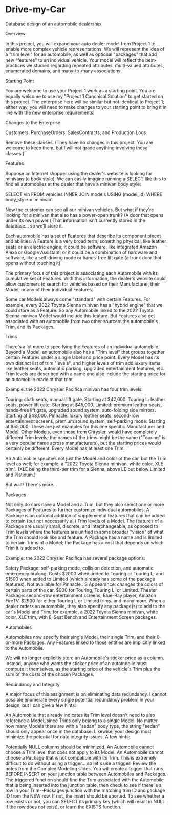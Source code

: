 # Drive-my-Car
Database design of an automobile dealership

Overview

In this project, you will expand your auto dealer model from Project 1 to enable more complex vehicle representations. We will represent the idea of a "trim level" for an automobile, as well as optional "packages" that add new "features" to an individual vehicle. Your model will reflect the best-practices we studied regarding repeated attributes, multi-valued attributes, enumerated domains, and many-to-many associations. 

Starting Point

You are welcome to use your Project 1 work as a starting point. You are equally welcome to use my "Project 1 Canonical Solution" to get started on this project. The enterprise here will be similar but not identical to Project 1; either way, you will need to make changes to your starting point to bring it in line with the new enterprise requirements.

Changes to the Enterprise

Customers, PurchaseOrders, SalesContracts, and Production Logs

Remove these classes. (They have no changes in this project. You are welcome to keep them, but I will not grade anything involving these classes.)

Features

Suppose an Internet shopper using the dealer's website is looking for minivans (a body style). We can easily imagine running a SELECT like this to find all automobiles at the dealer that have a minivan body style:

SELECT vin
FROM vehicles
INNER JOIN models USING (model_id)
WHERE body_style = 'minivan'

Now the customer can see all our minivan vehicles. But what if they're looking for a minivan that also has a power-open trunk? (A door that opens under its own power.) That information isn't currently stored in the database... so we'll store it.

Each automobile has a set of Features that describe its component pieces and abilities. A Feature is a very broad term; something physical, like leather seats or an electric engine; it could be software, like integrated Amazon Alexa or Google Assistant; or it could be a combination of hardware and software, like a self-driving mode or hands-free lift gate (a trunk door that opens without touching it). 

The primary focus of this project is associating each Automobile with its cumulative set of Features. With this information, the dealer's website could allow customers to search for vehicles based on their Manufacturer, their Model, or any of their individual Features. 

Some car Models always come "standard" with certain Features. For example, every 2022 Toyota Sienna minivan has a "hybrid engine" that we could store as a Feature. So any Automobile linked to the 2022 Toyota Sienna minivan Model would include this feature. But Features also get associated with an automobile from two other sources: the automobile's Trim, and its Packages.

Trims

There's a lot more to specifying the Features of an individual automobile. Beyond a Model, an automobile also has a "Trim level" that groups together certain Features under a single label and price point. Every Model has its own distinct list of trim "levels", and higher levels of trim add luxury items like leather seats, automatic parking, upgraded entertainment features, etc. Trim levels are described with a name and also include the starting price for an automobile made at that trim.

Example: the 2022 Chrysler Pacifica minivan has four trim levels:

Touring: cloth seats, manual lift gate. Starting at $42,000.
Touring L: leather seats, power lift gate. Starting at $45,000.
Limited: premium leather seats, hands-free lift gate, upgraded sound system, auto-folding side mirrors. Starting at $48,000.
Pinnacle: luxury leather seats, second-row entertainment screens, premium sound system, self-parking mode. Starting at $55,000.
These are just examples for this one specific Manufacturer and Model. Other Models, even those from Chrysler, would have completely different Trim levels; the names of the trims might be the same ("Touring" is a very popular name across manufacturers), but the starting prices would certainly be different. Every Model has at least one Trim.

An Automobile specifies not just the Model and color of the car, but the Trim level as well; for example, a "2022 Toyota Sienna minivan, white color, XLE trim". (XLE being the third-tier trim for a Sienna, above LE but below Limited and Platinum.)

But wait! There's more...

Packages

Not only do cars have a Model and a Trim, but they also select one or more Packages of Features to further customize individual automobiles. A Package is an optional addition of supplemental features that can be added to certain (but not necessarily all) Trim levels of a Model. The features of a Package are usually small, discrete, and interchangeable, as opposed to Trim levels where the features are unified in some broader "vision" of what the Trim should look like and feature. A Package has a name and is limited to certain Trims of a Model; the Package has a cost that depends on which Trim it is added to.

Example: the 2022 Chrysler Pacifica has several package options:

Safety Package: self-parking mode, collision detection, and automatic emergency braking. Costs $2000 when added to Touring or Touring L; and $1500 when added to Limited (which already has some of the package features). Not available for Pinnacle..
S Appearance: changes the colors of certain parts of the car. $900 for Touring, Touring L, or Limited.
Theater Package: second-row entertainment screens, Blue-Ray player, Amazon FireTV. $2900 for either Touring L or Limited trims.
and many more.
When a dealer orders an automobile, they also specify any package(s) to add to the car's Model and Trim; for example, a 2022 Toyota Sienna minivan, white color, XLE trim, with 8-Seat Bench and Entertainment Screen packages.

Automobiles

Automobiles now specify their single Model, their single Trim, and their 0-or-more Packages. Any Features linked to those entities are implicitly linked to the Automobile.

We will no longer explicitly store an Automobile's sticker price as a column. Instead, anyone who wants the sticker price of an automobile must compute it themselves, as the starting price of the vehicle's Trim plus the sum of the costs of the chosen Packages.

Redundancy and Integrity

A major focus of this assignment is on eliminating data redundancy. I cannot possible enumerate every single potential redundancy problem in your design, but I can give a few hints:

An Automobile that already indicates its Trim level doesn't need to also reference a Model, since Trims only belong to a single Model.
No matter how many Models there are with a "sedan" body type, the string "sedan" should only appear once in the database.
Likewise, your design must minimize the potential for data integrity issues. A few hints:

Potentially NULL columns should be minimized. 
An Automobile cannot choose a Trim level that does not apply to its Model.
An Automobile cannot choose a Package that is not compatible with its Trim.
This is extremely difficult to do without using a trigger... so let's use a trigger!
Review the notes from the Complex Modeling slides. You will create a trigger that runs BEFORE INSERT on your junction table between Automobiles and Packages. The triggered function should find the Trim associated with the Automobile that is being inserted into the junction table, then check to see if there is a row in your Trim--Packages junction with the matching trim ID and package ID from the NEW row. If not, the insert should be aborted.
To see whether a row exists or not, you can SELECT its primary key (which will result in NULL if the row does not exist), or learn the EXISTS function. 

